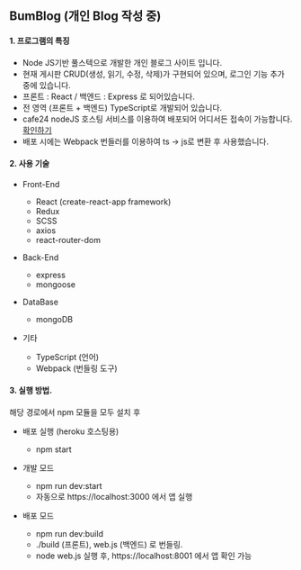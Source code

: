 ## BumBlog (개인 Blog 작성 중)

#### 1. 프로그램의 특징

* Node JS기반 풀스텍으로 개발한 개인 블로그 사이트 입니다.
* 현재 게시판 CRUD(생성, 읽기, 수정, 삭제)가 구현되어 있으며, 로그인 기능 추가 중에 있습니다.
* 프론트 : React / 백엔드 : Express 로 되어있습니다.
* 전 영역 (프론트 + 백엔드) TypeScript로 개발되어 있습니다.
* cafe24 nodeJS 호스팅 서비스를 이용하여 배포되어 어디서든 접속이 가능합니다. [확인하기](http://bumblog.cafe24app.com)
* 배포 시에는 Webpack 번들러를 이용하여 ts -> js로 변환 후 사용했습니다.

#### 2. 사용 기술

* Front-End
  * React (create-react-app framework)
  * Redux
  * SCSS
  * axios
  * react-router-dom
  
* Back-End
  * express
  * mongoose
  
* DataBase
  * mongoDB 
  
* 기타
  * TypeScript (언어)
  * Webpack (번들링 도구)

#### 3. 실행 방법.

해당 경로에서 npm 모듈을 모두 
 설치 후
 
 * 배포 실행 (heroku 호스팅용)
   * npm start
 
 * 개발 모드
   * npm run dev:start
   * 자동으로 https://localhost:3000 에서 앱 실행
 
 * 배포 모드
   * npm run dev:build
   * ./build (프론트), web.js (백엔드) 로 번들링.
   * node web.js 실행 후, https://localhost:8001 에서 앱 확인 가능
 
 
